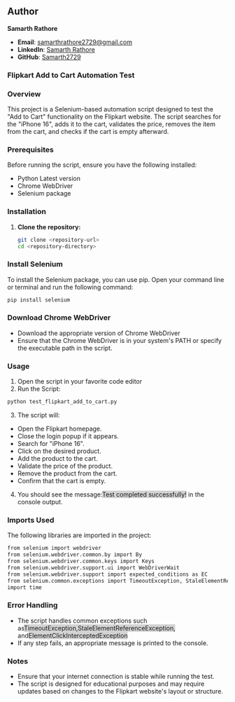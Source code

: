 ## Author

**Samarth Rathore**

- **Email**: [samarthrathore2729@gmail.com](mailto:samarthrathore2729@gmail.com)
- **LinkedIn**: [Samarth Rathore](https://www.linkedin.com/in/samarth-rathore-4b410226a/)
- **GitHub**: [Samarth2729 ](https://github.com/Samarth2729)




### Flipkart Add to Cart Automation Test

### Overview

This project is a Selenium-based automation script designed to test the "Add to Cart" functionality on the Flipkart website. The script searches for the "iPhone 16", adds it to the cart, validates the price, removes the item from the cart, and checks if the cart is empty afterward.

### Prerequisites

Before running the script, ensure you have the following installed:

- Python Latest version
- Chrome WebDriver
- Selenium package

### Installation

1. **Clone the repository:**

   ```bash
   git clone <repository-url>
   cd <repository-directory>

### Install Selenium

To install the Selenium package, you can use pip. Open your command line or terminal and run the following command:

```bash
pip install selenium
```
### Download Chrome WebDriver

- Download the appropriate version of Chrome WebDriver 
- Ensure that the Chrome WebDriver is in your system's PATH or specify the executable path in the script.

### Usage

1. Open the script in your favorite code editor
2. Run the Script:
```bash
python test_flipkart_add_to_cart.py
```
3. The script will:
- Open the Flipkart homepage.
- Close the login popup if it appears.
- Search for "iPhone 16".
- Click on the desired product.
- Add the product to the cart.
- Validate the price of the product.
- Remove the product from the cart.
- Confirm that the cart is empty.

4. You should see the message:<span style="background-color: lightgrey;">Test completed successfully!</span> in the console output.

### Imports Used
The following libraries are imported in the project:
```bash
from selenium import webdriver
from selenium.webdriver.common.by import By
from selenium.webdriver.common.keys import Keys
from selenium.webdriver.support.ui import WebDriverWait
from selenium.webdriver.support import expected_conditions as EC
from selenium.common.exceptions import TimeoutException, StaleElementReferenceException, ElementClickInterceptedException
import time
```

### Error Handling
- The script handles common exceptions such as<span style="background-color: lightgrey;">TimeoutException,StaleElementReferenceException,</span> and<span style="background-color: lightgrey;">ElementClickInterceptedException</span>
- If any step fails, an appropriate message is printed to the console.

### Notes

- Ensure that your internet connection is stable while running the test.
- The script is designed for educational purposes and may require updates based on changes to the Flipkart website's layout or structure.
